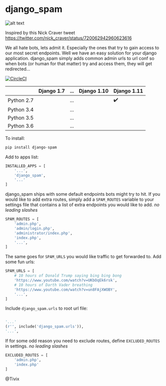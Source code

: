 django_spam
=======

![alt text](https://media.giphy.com/media/Mr8Gr9ejR0OpW/giphy.gif "django_spam")

Inspired by this Nick Craver tweet https://twitter.com/nick_craver/status/720062942960623616

We all hate bots, lets admit it. Especially the ones that try to gain access to our most secret endpoints. Well we have an easy
solution for your django application. django_spam simply adds common admin urls to url conf so when bots (or human
for that matter) try and access them, they will get redirected...


[![CircleCI](https://circleci.com/gh/Tivix/django-spam.svg?style=svg)](https://circleci.com/gh/Tivix/django-spam)


|            | Django 1.7         | ... | Django 1.10        | Django 1.11        |
| --         | --                 | --  | --                 | --                 |
| Python 2.7 |                    | ... |                    | :heavy_check_mark: |
| Python 3.4 |                    | ... |                    |                    |
| Python 3.5 |                    | ... |                    |                    |
| Python 3.6 |                    | ... |                    |                    |

To install:
```python
pip install django-spam
```

Add to apps list:
```python
INSTALLED_APPS = [
    '...',
    'django_spam',
    '...'
]
```

django_spam ships with some default endpoints bots might try to hit. If you would like to add extra routes, simply add
a ``SPAM_ROUTES`` variable to your settings file that contains a list of extra endpoints you would like
to add. *no leading slashes*
```python
SPAM_ROUTES = [
    'admin.php',
    'admin/login.php',
    'administrator/index.php',
    'index.php',
    '...',
]
```

The same goes for ``SPAM_URLS`` you would like traffic to get forwarded to. Add some fun urls:

```python
SPAM_URLS = [
    # 10 hours of Donald Trump saying bing bing bong
    'https://www.youtube.com/watch?v=UKbOqEk6rsk',
    # 10 hours of Darth Vader breathing
    'https://www.youtube.com/watch?v=un8FAjXWOBY',
    '...',
]
```

Include ``django_spam.urls`` to root url file:
```python

'...'
(r'', include('django_spam.urls')),
'...',
```

If for some odd reason you need to exclude routes, define ``EXCLUDED_ROUTES`` in settings. *no leading slashes*

```python
EXCLUDED_ROUTES = [
    'admin.php',
    'index.php'
]
```

@Tivix
